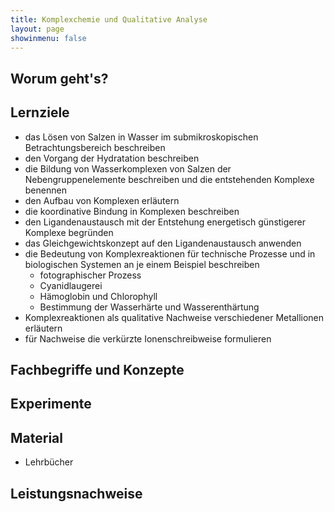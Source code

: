 ```yaml
---
title: Komplexchemie und Qualitative Analyse
layout: page
showinmenu: false
---
```


## Worum geht's?

## Lernziele

- das Lösen von Salzen in Wasser im submikroskopischen Betrachtungsbereich beschreiben
- den Vorgang der Hydratation beschreiben
- die Bildung von Wasserkomplexen von Salzen der Nebengruppenelemente beschreiben und die entstehenden Komplexe benennen
- den Aufbau von Komplexen erläutern
- die koordinative Bindung in Komplexen beschreiben
- den Ligandenaustausch mit der Entstehung energetisch günstigerer Komplexe begründen
- das Gleichgewichtskonzept auf den Ligandenaustausch anwenden
- die Bedeutung von Komplexreaktionen für technische Prozesse und in biologischen Systemen an je einem Beispiel beschreiben
    - fotographischer Prozess
    - Cyanidlaugerei
    - Hämoglobin und Chlorophyll
    - Bestimmung der Wasserhärte und Wasserenthärtung
- Komplexreaktionen als qualitative Nachweise verschiedener Metallionen erläutern
- für Nachweise die verkürzte Ionenschreibweise formulieren

## Fachbegriffe und Konzepte

## Experimente

## Material

- Lehrbücher

## Leistungsnachweise

